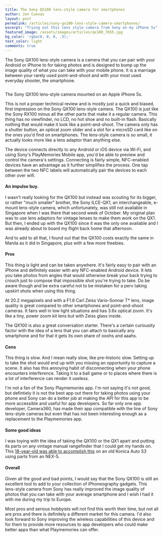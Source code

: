```yaml
---
title: The Sony QX100 lens-style camera for smartphones
author: Jon Cuevas
layout: post
permalink: /articles/sony-qx100-lens-style-camera-smartphones/
excerpt: "Trying out this lens style camera from Sony on my iPhone 5s"
featured_image: /assets/images/articles/qx100_7655.jpg
bg_color: 'rgba(0, 0, 0, .3);'
text_color: light
comments: true
---
```


<p class="lead">
The Sony QX100 lens-style camera is a camera that you can pair with your Android or iPhone to for taking photos and is designed to bump up the image quality of what you can take with your mobile phone. It is a marriage between your rarely used point-and-shoot and with your most used everyday shooter, the smartphone.
</p>

<div class="offgrid-left">
	<img src="{{ "/assets/images/articles/qx100_7655.jpg" | prepend: site.baseurl }}" alt="">
	<p class="caption">The Sony QX100 lens-style camera mounted on an Apple iPhone 5s.</p>
</div>

This is not a proper technical review and is mostly just a quick and biased, first impression on the Sony QX100 lens-style camera. The QX100 is just like the Sony RX100 minus all the other parts that make it a regular camera. This thing has no viewfinder, no LCD, no hot shoe and no built-in flash. Basically nothing that would make it look like a point-and-shoot. The camera only has a shutter button, an optical zoom slider and a slot for a microSD card like on the ones you'd find on smartphones. The lens-style camera is so small, it actually looks more like a lens adaptor than anything else.

The device connects directly to any Android or iOS device via Wi-Fi, and using Sony's PlayMemories Mobile app, you'd be able to preview and control the camera's settings. Connecting is fairly simple, NFC-enabled devices have an advantage as it further simplifies the process. One tap between the two NFC labels will automatically pair the devices to each other over wifi.

#### An impulse buy.

I wasn't really looking for the QX100 but instead was scouting for its bigger, or rather "much smaller" brother, the Sony ILCE-QX1, an interchangeable, e-mount lens-style camera, which unfortunately, was still not available in Singapore when I was there that second week of October. My original plan was to use lens adaptors for vintage lenses to make them work on the QX1. But then, I ended up with the QX100 since it was the only one available and I was already about to board my flight back home that afternoon.

And to add to all that, I found out that the QX100 costs exactly the same in Manila as it did in Singapore, plus with a few more freebies.

#### Pros

This thing is light and can be taken anywhere. It's fairly easy to pair with an iPhone and definitely easier with any NFC-enabled Android device. It lets you take photos from angles that would otherwise break your back trying to crouch just to compose that impossible shot you're trying to take. Do be aware though and be extra careful not to be mistaken for a perv taking upskirt shots when using this thing.

At 20.2 megapixels and with a F1.8 Carl Zeiss Vario-Sonnar T* lens, image quality is great compared to other smartphones and point-and-shoot cameras. It fairs well in low light situations and has 3.6x optical zoom. It's like a tiny, power zoom kit lens but with Zeiss glass inside.

The QX100 is also a great conversation starter. There's a certain curiousity factor with the idea of a lens that you can attach to basically any smartphone and for that it gets its own share of ooohs and aaahs.

#### Cons

This thing is slow. And I mean really slow, like pre-historic slow. Setting up to take the shot would end up with you missing an opportunity to capture a scene. It also has this annoying habit of disconnecting when your phone encounters interference. Taking it to a ball game or to places where there is a lot of interference can render it useless.

I'm not a fan of the Sony Playmemories app. I'm not saying it's not good, but defintiely it is not the best app out there for taking photos using your phone and Sony can do a better job at making the API for this app to be more accessible and useful for app developers. So far only one app developer, Camera360, has made their app compatible with the line of Sony lens-style cameras but even that has not been interesting enough as a replacement to the Playmemories app.

#### Some good ideas

I was toying with the idea of taking the QX100 or the QX1 apart and putting its parts on any vintage manual rangefinder that I could get my hands on. This [18-year-old was able to accomplish this][1] on an old Konica Auto S3 using parts from an NEX-5.

#### Overall

Given all the good and bad points, I would say that the Sony QX100 is still an excellent tool to add to your collection of iPhoneography gadgets. This lens-style camera from Sony has really improved the image quality of photos that you can take with your average smartphone and I wish I had it with me during my trip to Europe. 

Most pros and serious hobbyists will not find this worth their time, but not all are pros and there is definitely a different market for this camera. I'd also look forward to Sony improving the wireless capabilities of this device and for them to provide more resources to app developers who could make better apps than what Playmemories can offer.

[1]: https://frankencamera.wordpress.com/



